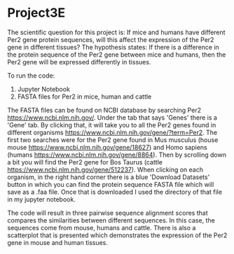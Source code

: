 # Project3E
The scientific question for this project is: If mice and humans have different Per2 gene protein sequences, will this affect the expression of the Per2 gene in different tissues? The hypothesis states: If there is a difference in the protein sequence of the Per2 gene between mice and humans, then the Per2 gene will be expressed differently in tissues. 


To run the code:
  
  1. Jupyter Notebook 
  2. FASTA files for Per2 in mice, human and cattle 


The FASTA files can be found on NCBI database by searching Per2 https://www.ncbi.nlm.nih.gov/. Under the tab that says 'Genes' there is a 'Gene' tab. By clicking that, it will take you to all the Per2 genes found in different organisms https://www.ncbi.nlm.nih.gov/gene/?term=Per2. The first two searches were for the Per2 gene found in Mus musculus (house mouse https://www.ncbi.nlm.nih.gov/gene/18627) and Homo sapiens (humans https://www.ncbi.nlm.nih.gov/gene/8864). Then by scrolling down a bit you will find the Per2 gene for Bos Taurus (cattle https://www.ncbi.nlm.nih.gov/gene/512237). When clicking on each organism, in the right hand corner there is a blue 'Download Datasets' button in which you can find the protein sequence FASTA file which will save as a .faa file. Once that is downloaded I used the directory of that file in my jupyter notebook. 


The code will result in three pairwise sequence alignment scores that compares the similarities between different sequences. In this case, the sequences come from mouse, humans and cattle. There is also a scatterplot that is presented which demonstrates the expression of the Per2 gene in mouse and human tissues. 
